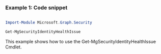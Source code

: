 ### Example 1: Code snippet

```powershell

Import-Module Microsoft.Graph.Security

Get-MgSecurityIdentityHealthIssue

```
This example shows how to use the Get-MgSecurityIdentityHealthIssue Cmdlet.

